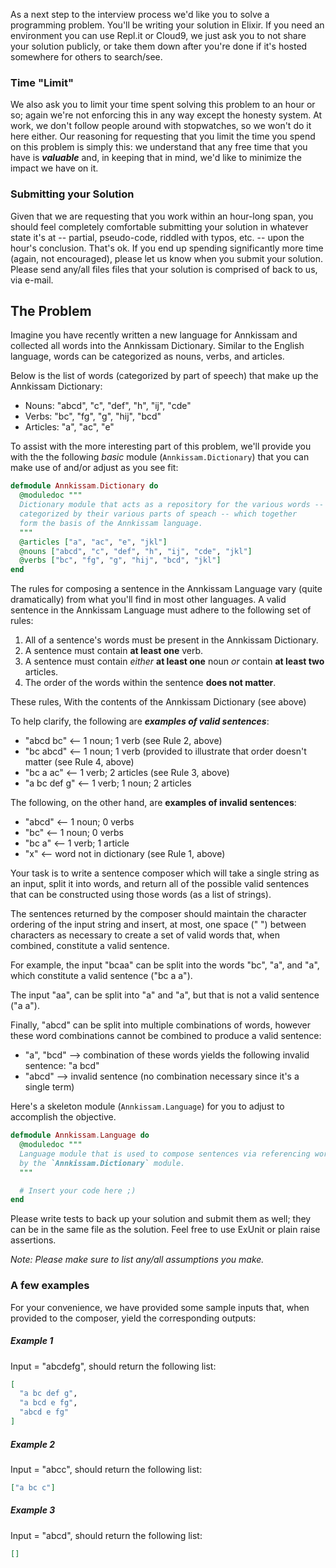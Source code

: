As a next step to the interview process we'd like you to solve a programming problem. You'll be writing your solution in Elixir. If you need an environment you can use Repl.it or Cloud9, we just ask you to not share your solution publicly, or take them down after you're done if it's hosted somewhere for others to search/see.

### Time "Limit"

We also ask you to limit your time spent solving this problem to an hour or so; again we're not enforcing this in any way except the honesty system. At work, we don't follow people around with stopwatches, so we won't do it here either. Our reasoning for requesting that you limit the time you spend on this problem is simply this: we understand that any free time that you have is ***valuable*** and, in keeping that in mind, we'd like to minimize the impact we have on it.

### Submitting your Solution

Given that we are requesting that you work within an hour-long span, you should feel completely comfortable submitting your solution in whatever state it's at -- partial, pseudo-code, riddled with typos, etc. -- upon the hour's conclusion. That's ok. If you end up spending significantly more time (again, not encouraged), please let us know when you submit your solution. Please send any/all files files that your solution is comprised of back to us, via e-mail.

## The Problem

Imagine you have recently written a new language for Annkissam and collected all words into the Annkissam Dictionary. Similar to the English language, words can be categorized as nouns, verbs, and articles.

Below is the list of words (categorized by part of speech) that make up the Annkissam Dictionary:

- Nouns: "abcd", "c", "def", "h", "ij", "cde"
- Verbs: "bc", "fg", "g", "hij", "bcd"
- Articles: "a", "ac", "e"

To assist with the more interesting part of this problem, we'll provide you with the the following *basic* module (`Annkissam.Dictionary`) that you can make use of and/or adjust as you see fit:


```elixir
defmodule Annkissam.Dictionary do
  @moduledoc """
  Dictionary module that acts as a repository for the various words --
  categorized by their various parts of speach -- which together
  form the basis of the Annkissam language.
  """
  @articles ["a", "ac", "e", "jkl"]
  @nouns ["abcd", "c", "def", "h", "ij", "cde", "jkl"]
  @verbs ["bc", "fg", "g", "hij", "bcd", "jkl"]
end
```

The rules for composing a sentence in the Annkissam Language vary (quite dramatically) from what you'll find in most other languages. A valid sentence in the Annkissam Language must adhere to the following set of rules:

1. All of a sentence's words must be present in the Annkissam Dictionary.
2. A sentence must contain **at least one** verb.
3. A sentence must contain *either* **at least one** noun *or* contain **at least two** articles.
4. The order of the words within the sentence **does not matter**.

These rules, With the contents of the Annkissam Dictionary (see above)

To help clarify, the following are ***examples of valid sentences***:

- "abcd bc" <-- 1 noun; 1 verb (see Rule 2, above)
- "bc abcd" <-- 1 noun; 1 verb (provided to illustrate that order doesn't matter (see Rule 4, above)
- "bc a ac" <-- 1 verb; 2 articles (see Rule 3, above)
- "a bc def g" <-- 1 verb; 1 noun; 2 articles

The following, on the other hand, are **examples of invalid sentences**:

- "abcd" <-- 1 noun; 0 verbs
- "bc" <-- 1 noun; 0 verbs
- "bc a" <-- 1 verb; 1 article
- "x" <-- word not in dictionary (see Rule 1, above)

Your task is to write a sentence composer which will take a single string as an input, split it into words, and return all of the possible valid sentences that can be constructed using those words (as a list of strings).

The sentences returned by the composer should maintain the character ordering of the input string and insert, at most, one space (" ") between characters as necessary to create a set of valid words that, when combined, constitute a valid sentence.

For example, the input "bcaa" can be split into the words "bc", "a", and "a", which constitute a valid sentence ("bc a a").

The input "aa", can be split into "a" and "a", but that is not a valid sentence ("a a").

Finally, "abcd" can be split into multiple combinations of words, however these word combinations cannot be combined to produce a valid sentence:
- "a", "bcd" --> combination of these words yields the following invalid sentence: "a bcd"
- "abcd" --> invalid sentence (no combination necessary since it's a single term)

Here's a skeleton module (`Annkissam.Language`) for you to adjust to accomplish the objective.

```elixir
defmodule Annkissam.Language do
  @moduledoc """
  Language module that is used to compose sentences via referencing words defined
  by the `Annkissam.Dictionary` module.
  """

  # Insert your code here ;)
end
```

Please write tests to back up your solution and submit them as well; they can be in the same file as the solution. Feel free to use ExUnit or plain raise assertions.

*Note: Please make sure to list any/all assumptions you make.*

### A few examples

For your convenience, we have provided some sample inputs that, when provided to
the composer, yield the corresponding outputs:

##### Example 1

Input = "abcdefg", should return the following list:

```elixir
[
  "a bc def g",
  "a bcd e fg",
  "abcd e fg"
]
```

##### Example 2

Input = "abcc", should return the following list:

```elixir
["a bc c"]
```

##### Example 3

Input = "abcd", should return the following list:

```elixir
[]
```